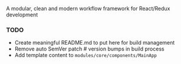 A modular, clean and modern workflow framework for React/Redux development

### TODO ###

- Create meaningful README.md to put here for build management
- Remove auto SemVer patch # version bumps in build
  process
- Add template content to `modules/core/components/MainApp`